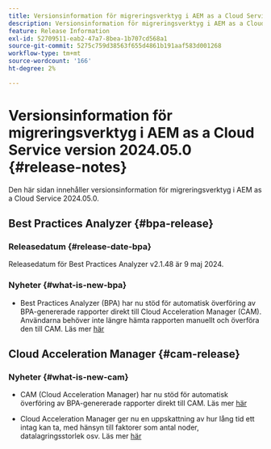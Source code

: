 ```yaml
---
title: Versionsinformation för migreringsverktyg i AEM as a Cloud Service version 2024.05.0
description: Versionsinformation för migreringsverktyg i AEM as a Cloud Service version 2024.05.0
feature: Release Information
exl-id: 52709511-eab2-47a7-8bea-1b707cd568a1
source-git-commit: 5275c759d38563f655d4861b191aaf583d001268
workflow-type: tm+mt
source-wordcount: '166'
ht-degree: 2%

---
```


# Versionsinformation för migreringsverktyg i AEM as a Cloud Service version 2024.05.0 {#release-notes}

Den här sidan innehåller versionsinformation för migreringsverktyg i AEM as a Cloud Service 2024.05.0.

## Best Practices Analyzer {#bpa-release}

### Releasedatum {#release-date-bpa}

Releasedatum för Best Practices Analyzer v2.1.48 är 9 maj 2024.

### Nyheter {#what-is-new-bpa}

* Best Practices Analyzer (BPA) har nu stöd för automatisk överföring av BPA-genererade rapporter direkt till Cloud Acceleration Manager (CAM). Användarna behöver inte längre hämta rapporten manuellt och överföra den till CAM. Läs mer [här](https://experienceleague.adobe.com/en/docs/experience-manager-cloud-service/content/migration-journey/cloud-migration/best-practices-analyzer/using-best-practices-analyzer)

## Cloud Acceleration Manager {#cam-release}

### Nyheter {#what-is-new-cam}

* CAM (Cloud Acceleration Manager) har nu stöd för automatisk överföring av BPA-genererade rapporter direkt till CAM. Läs mer [här](https://experienceleague.adobe.com/en/docs/experience-manager-cloud-service/content/migration-journey/cloud-acceleration-manager/using-cam/cam-readiness-phase#best-practices-analysis)

* Cloud Acceleration Manager ger nu en uppskattning av hur lång tid ett intag kan ta, med hänsyn till faktorer som antal noder, datalagringsstorlek osv. Läs mer [här](https://experienceleague.adobe.com/en/docs/experience-manager-cloud-service/content/migration-journey/cloud-migration/content-transfer-tool/ingesting-content)
